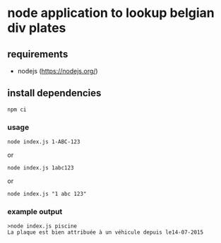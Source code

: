 # node application to lookup belgian div plates

## requirements

- nodejs (<https://nodejs.org/>)

## install dependencies
`npm ci`

### usage

`node index.js 1-ABC-123`

or

`node index.js 1abc123`

or

`node index.js "1 abc 123"`

### example output

```
>node index.js piscine
La plaque est bien attribuée à un véhicule depuis le14-07-2015
```
